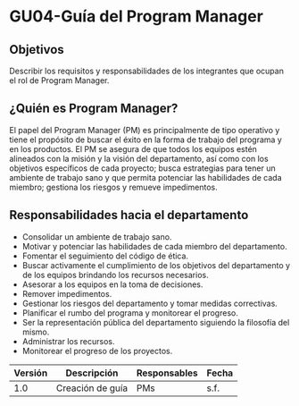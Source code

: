 # GU04-Guía del Program Manager

## Objetivos

Describir los requisitos y responsabilidades de los integrantes que ocupan el
rol de Program Manager.

## ¿Quién es Program Manager?

El papel del Program Manager (PM) es principalmente de tipo operativo y tiene el
propósito de buscar el éxito en la forma de trabajo del programa y en los
productos. El PM se asegura de que todos los equipos estén alineados con la
misión y la visión del departamento, así como con los objetivos específicos de
cada proyecto; busca estrategias para tener un ambiente de trabajo sano y que
permita potenciar las habilidades de cada miembro; gestiona los riesgos y
remueve impedimentos.

## Responsabilidades hacia el departamento

- Consolidar un ambiente de trabajo sano.
- Motivar y potenciar las habilidades de cada miembro del departamento.
- Fomentar el seguimiento del código de ética.
- Buscar activamente el cumplimiento de los objetivos del departamento y de los
  equipos brindando los recursos necesarios.
- Asesorar a los equipos en la toma de decisiones.
- Remover impedimentos.
- Gestionar los riesgos del departamento y tomar medidas correctivas.
- Planificar el rumbo del programa y monitorear el progreso.
- Ser la representación pública del departamento siguiendo la filosofía del
  mismo.
- Administrar los recursos.
- Monitorear el progreso de los proyectos.

| Versión | Descripción            | Responsables        | Fecha      |
| ------- | ----------------       | --------------      | ---------- |
| 1.0     | Creación de guía       | PMs                 | s.f.       |